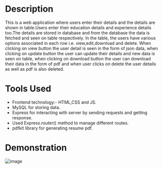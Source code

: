 # Description
This is a web application where users enter their details and the details are shown in table.Users enter their education details and experience details too.The details are stored in database and from the database the data is fetched and seen on table respectively.
In the table, the users have various options associated in each row i.e. view,edit,download and delete. When clicking on view button the user detail is seen in the form of json data, when clicking on update button the user can update their details and new data is seen on table, when clicking on download button the user can download their data in the form of pdf and when user clicks on delete the user details as well as pdf is also deleted.

# Tools Used
- Frontend technology:- HTML,CSS and JS.
- MySQL for storing data.
- Express for interacting with server by sending requests and getting response.
- Used Express.router() method to manage different routes.
- pdfkit library for generating resume pdf.

# Demonstration

![image](https://github.com/user-attachments/assets/ddd2d12f-15a6-4077-80bd-a2768613450c)


